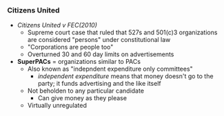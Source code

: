 ### Citizens United
- *Citizens United v FEC(2010)*
    * Supreme court case that ruled that 527s and 501(c)3 organizations are considered "persons" under constitutional law
    * "Corporations are people too"
    * Overturned 30 and 60 day limits on advertisements
- **SuperPACs** = organizations similar to PACs
    * Also known as "indepndent expenditure only committees"
        + *independent expenditure* means that money doesn't go to the party; it funds advertising and the like itself
    * Not beholden to any particular candidate
        + Can give money as they please
    * Virtually unregulated
